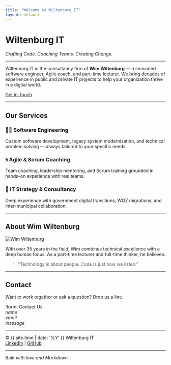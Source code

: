 ```yaml
---
title: "Welcome to Wiltenburg IT"
layout: default
---
```


# Wiltenburg IT

*Crafting Code. Coaching Teams. Creating Change.*

---

Wiltenburg IT is the consultancy firm of **Wim Wiltenburg** — a seasoned software engineer, Agile coach, and part-time lecturer. We bring decades of experience in public and private IT projects to help your organization thrive in a digital world.

[Get in Touch](#contact)

---

## Our Services

### 🧑‍💻 Software Engineering
Custom software development, legacy system modernization, and technical problem solving — always tailored to your specific needs.

### 🌀 Agile & Scrum Coaching
Team coaching, leadership mentoring, and Scrum training grounded in hands-on experience with real teams.

### 🧭 IT Strategy & Consultancy
Deep experience with government digital transitions, WOZ migrations, and inter-municipal collaboration.

---

## About Wim Wiltenburg

![Wim Wiltenburg](https://via.placeholder.com/200 "Wim Wiltenburg")

With over 35 years in the field, Wim combines technical excellence with a deep human focus. As a part-time lecturer and full-time thinker, he believes:

> “Technology is about people. Code is just how we listen.”

---

## Contact

Want to work together or ask a question? Drop us a line.

!form: Contact Us  
*name*  
*email*  
*message*

---

© {{ site.time | date: '%Y' }} Wiltenburg IT  
[LinkedIn](https://www.linkedin.com/in/wimwiltenburg) | [GitHub](https://github.com/wiltenburg)

---

*Built with love and Markdown*
